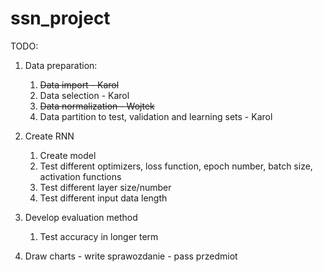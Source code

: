 # ssn_project
TODO:
1) Data preparation:
    1) ~~Data import - Karol~~
    2) Data selection - Karol
    3) ~~Data normalization - Wojtek~~
    4) Data partition to test, validation and learning sets - Karol

2) Create RNN
    1) Create model
    2) Test different optimizers, loss function, epoch number, batch size, activation functions
    3) Test different layer size/number
    4) Test different input data length
    
3) Develop evaluation method
    1) Test accuracy in longer term

4) Draw charts - write sprawozdanie - pass przedmiot
